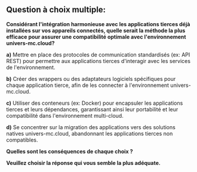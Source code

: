 ##  Question à choix multiple:

**Considérant l'intégration harmonieuse avec les applications tierces déjà installées sur vos appareils connectés, quelle serait la méthode la plus efficace pour assurer une compatibilité optimale avec l'environnement univers-mc.cloud?**

**a)**  Mettre en place des protocoles de communication standardisés (ex: API REST) pour permettre aux applications tierces d'interagir avec les services de l'environnement.

**b)**  Créer des wrappers ou des adaptateurs logiciels spécifiques pour chaque application tierce, afin de les connecter à l'environnement univers-mc.cloud.

**c)**  Utiliser des conteneurs (ex: Docker) pour encapsuler les applications tierces et leurs dépendances, garantissant ainsi leur portabilité et leur compatibilité dans l'environnement multi-cloud.

**d)**  Se concentrer sur la migration des applications vers des solutions natives univers-mc.cloud, abandonnant les applications tierces non compatibles.

**Quelles sont les conséquences de chaque choix ?**


**Veuillez choisir la réponse qui vous semble la plus adéquate.**



